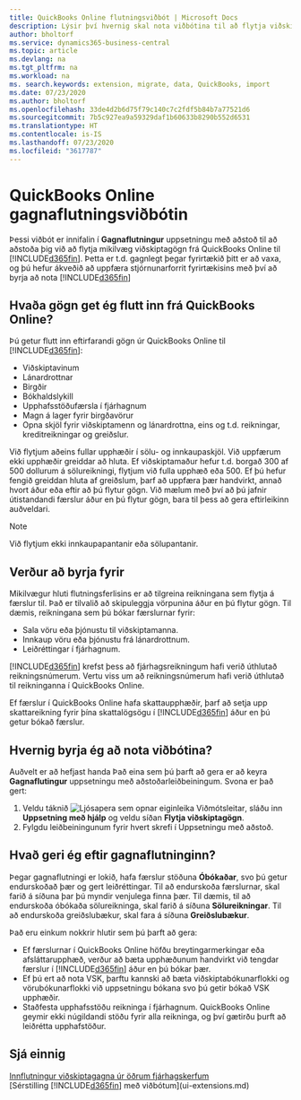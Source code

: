 ```yaml
---
title: QuickBooks Online flutningsviðbót | Microsoft Docs
description: Lýsir því hvernig skal nota viðbótina til að flytja viðskiptamenn, lánardrottna, vörur og reikninga frá QuickBooks Online til Business Central.
author: bholtorf
ms.service: dynamics365-business-central
ms.topic: article
ms.devlang: na
ms.tgt_pltfrm: na
ms.workload: na
ms. search.keywords: extension, migrate, data, QuickBooks, import
ms.date: 07/23/2020
ms.author: bholtorf
ms.openlocfilehash: 33de4d2b6d75f79c140c7c2fdf5b84b7a77521d6
ms.sourcegitcommit: 7b5c927ea9a59329daf1b60633b8290b552d6531
ms.translationtype: HT
ms.contentlocale: is-IS
ms.lasthandoff: 07/23/2020
ms.locfileid: "3617787"
---
```

# <a name="the-quickbooks-online-data-migration-extension"></a>QuickBooks Online gagnaflutningsviðbótin

Þessi viðbót er innifalin í **Gagnaflutningur** uppsetningu með aðstoð til að aðstoða þig við að flytja mikilvæg viðskiptagögn frá QuickBooks Online til [!INCLUDE[d365fin](includes/d365fin_md.md)]. Þetta er t.d. gagnlegt þegar fyrirtækið þitt er að vaxa, og þú hefur ákveðið að uppfæra stjórnunarforrit fyrirtækisins með því að byrja að nota [!INCLUDE[d365fin](includes/d365fin_md.md)]

## <a name="what-data-can-i-import-from-quickbooks-online"></a>Hvaða gögn get ég flutt inn frá QuickBooks Online?

Þú getur flutt inn eftirfarandi gögn úr QuickBooks Online til [!INCLUDE[d365fin](includes/d365fin_md.md)]:  

* Viðskiptavinum
* Lánardrottnar
* Birgðir
* Bókhaldslykill
* Upphafsstöðufærsla í fjárhagnum
* Magn á lager fyrir birgðavörur
* Opna skjöl fyrir viðskiptamenn og lánardrottna, eins og t.d. reikningar, kreditreikningar og greiðslur.

Við flytjum aðeins fullar upphæðir í sölu- og innkaupaskjöl. Við uppfærum ekki upphæðir greiddar að hluta. Ef viðskiptamaður hefur t.d. borgað 300 af 500 dollurum á sölureikningi, flytjum við fulla upphæð eða 500. Ef þú hefur fengið greiddan hluta af greiðslum, þarf að uppfæra þær handvirkt, annað hvort áður eða eftir að þú flytur gögn. Við mælum með því að þú jafnir útistandandi færslur áður en þú flytur gögn, bara til þess að gera eftirleikinn auðveldari.

> [!NOTE]  
> Við flytjum ekki innkaupapantanir eða sölupantanir.

## <a name="before-you-start"></a>Verður að byrja fyrir

Mikilvægur hluti flutningsferlisins er að tilgreina reikningana sem flytja á færslur til. Það er tilvalið að skipuleggja vörpunina áður en þú flytur gögn. Til dæmis, reikningana sem þú bókar færslurnar fyrir:  

* Sala vöru eða þjónustu til viðskiptamanna.
* Innkaup vöru eða þjónustu frá lánardrottnum.  
* Leiðréttingar í fjárhagnum.  

[!INCLUDE[d365fin](includes/d365fin_md.md)] krefst þess að fjárhagsreikningum hafi verið úthlutað reikningsnúmerum. Vertu viss um að reikningsnúmerum hafi verið úthlutað til reikninganna í QuickBooks Online.

Ef færslur í QuickBooks Online hafa skattaupphæðir, þarf að setja upp skattareikning fyrir þína skattalögsögu í [!INCLUDE[d365fin](includes/d365fin_md.md)] áður en þú getur bókað færslur.

## <a name="how-do-i-start-using-the-extension"></a>Hvernig byrja ég að nota viðbótina?

Auðvelt er að hefjast handa Það eina sem þú þarft að gera er að keyra **Gagnaflutingur** uppsetningu með aðstoðarleiðbeiningum. Svona er það gert:

1. Veldu táknið ![Ljósapera sem opnar eiginleika Viðmótsleitar](media/ui-search/search_small.png "Segðu mér hvað þú vilt gera"), sláðu inn **Uppsetning með hjálp** og veldu síðan **Flytja viðskiptagögn**.
2. Fylgdu leiðbeiningunum fyrir hvert skrefi í Uppsetningu með aðstoð.

## <a name="what-do-i-do-after-i-migrate-data"></a>Hvað geri ég eftir gagnaflutninginn?

Þegar gagnaflutningi er lokið, hafa færslur stöðuna **Óbókaðar**, svo þú getur endurskoðað þær og gert leiðréttingar. Til að endurskoða færslurnar, skal farið á síðuna þar þú myndir venjulega finna þær. Til dæmis, til að endurskoða óbókaða sölureikninga, skal farið á síðuna **Sölureikningar**. Til að endurskoða greiðslubækur, skal fara á síðuna **Greiðslubækur**.  

Það eru einkum nokkrir hlutir sem þú þarft að gera:

* Ef færslurnar í QuickBooks Online höfðu breytingarmerkingar eða afsláttarupphæð, verður að bæta upphæðunum handvirkt við tengdar færslur í [!INCLUDE[d365fin](includes/d365fin_md.md)] áður en þú bókar þær.
* Ef þú ert að nota VSK, þarftu kannski að bæta viðskiptabókunarflokki og vörubókunarflokki við uppsetningu bókana svo þú getir bókað VSK upphæðir.
* Staðfesta upphafsstöðu reikninga í fjárhagnum. QuickBooks Online geymir ekki núgildandi stöðu fyrir alla reikninga, og því gætirðu þurft að leiðrétta upphafstöður.

## <a name="see-also"></a>Sjá einnig

[Innflutningur viðskiptagagna úr öðrum fjárhagskerfum](across-import-data-configuration-packages.md)  
[Sérstilling [!INCLUDE[d365fin](includes/d365fin_md.md)] með viðbótum](ui-extensions.md)  

